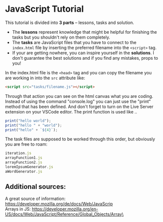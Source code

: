 # JavaScript Tutorial

This tutorial is divided into **3 parts** – lessons, tasks and solution.  

- The **lessons** represent knowledge that might be helpful for finishing the tasks but you shouldn't rely on them completely.  
- The **tasks** are JavaScript files that you have to connect to the `index.html` file by inserting the preferred filename into the `<script>` tag.
- If your are getting nowhere, you can inspire yourself in the **solutions**. I don't guarantee the best solutions and if you find any mistakes, props to you!

In the index.html file is the `<head>` tag and you can copy the filename you are working in into the `src` attribute like:

```html
<script src="tasks/filename.js"></script>
```

Through that action you can see on the html canvas what you are coding. Instead of using the command "console.log" you can just use the "print" method that has been defined. And don't forget to turn on the Live Server extension on your VSCode editor.
The print function is used like ..

```js
print("hello world");
print("hello " + "world");
print("hello" + `${4}`);
```

The task files are supposed to be worked through this order, but obviously you are free to roam:

```js
iteration.js
arrayFunction1.js
arrayFunction2.js
loremIpsumGenerator.js
aWordGenerator.js
```

## Additional sources:
A great source of information: https://developer.mozilla.org/de/docs/Web/JavaScrip  
Arrays in JS: https://developer.mozilla.org/en-US/docs/Web/JavaScript/Reference/Global_Objects/Array\
